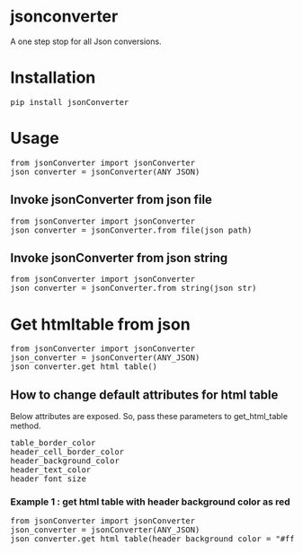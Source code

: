 # jsonconverter
A one step stop for all Json conversions.

# Installation
<pre>
pip install jsonConverter
</pre>

# Usage

<pre>
from jsonConverter import jsonConverter
json_converter = jsonConverter(ANY_JSON)
</pre>

## Invoke jsonConverter from json file
<pre>
from jsonConverter import jsonConverter
json_converter = jsonConverter.from_file(json_path)
</pre>

## Invoke jsonConverter from json string
<pre>
from jsonConverter import jsonConverter
json_converter = jsonConverter.from_string(json_str)
</pre>

# Get htmltable from json
<pre>
from jsonConverter import jsonConverter
json_converter = jsonConverter(ANY_JSON)
json_converter.get_html_table()
</pre>

## How to change default attributes for html table
Below attributes are exposed. So, pass these parameters to get_html_table method. 

<pre>
table_border_color
header_cell_border_color
header_background_color
header_text_color
header_font_size
</pre>

### Example 1 : get html table with header background color as red
<pre>
from jsonConverter import jsonConverter
json_converter = jsonConverter(ANY_JSON)
json_converter.get_html_table(header_background_color = "#ff0000")
</pre>